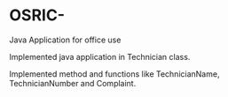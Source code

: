 # OSRIC-
Java Application for office use

Implemented java application in Technician class.

Implemented method and functions like TechnicianName, TechnicianNumber and Complaint.
